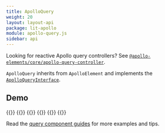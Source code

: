 ```yaml
---
title: ApolloQuery
weight: 20
layout: layout-api
package: lit-apollo
module: apollo-query.js
sidebar: api
---
```


<!-- ----------------------------------------------------------------------------------------
     Welcome! This file includes automatically generated API documentation.
     To edit the docs that appear within, find the original source file under `packages/*`,
     corresponding to the package name and module in this YAML front-matter block.
     Thank you for your interest in Apollo Elements 😁
------------------------------------------------------------------------------------------ -->


<inline-notification type="tip" title="Looking for Controllers?">

Looking for reactive Apollo query controllers? See [`@apollo-elements/core/apollo-query-controller`](/api/core/controllers/query/).

</inline-notification>

`ApolloQuery` inherits from `ApolloElement` and implements the [`ApolloQueryInterface`](/api/core/interfaces/query/).

## Demo

{{<docs-playground id="lit-apollo-query" lang="ts">}}
  {{<playground-file name="launches.ts" include="launches.ts" />}}
  {{<playground-file name="Launches.query.graphql.ts" include="../../../../../static/assets/libraries/_assets/Launches.query.graphql.ts" />}}
  {{<playground-file name="SpacexLaunches.css.js" include="../../../../../static/assets/libraries/_assets/SpacexLaunches.css.js" />}}
  {{<playground-file name="index.html" include="../../../../../static/assets/libraries/_assets/index.spacex-launches.html" />}}
{{</docs-playground>}}

Read the [query component guides](../../../../guides/usage/queries/) for more examples and tips.
